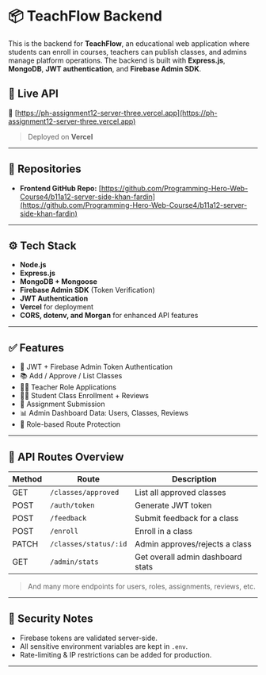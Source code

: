 # 📦 TeachFlow Backend

This is the backend for **TeachFlow**, an educational web application where students can enroll in courses, teachers can publish classes, and admins manage platform operations. The backend is built with **Express.js**, **MongoDB**, **JWT authentication**, and **Firebase Admin SDK**.

## 🚀 Live API

🔗 [https://ph-assignment12-server-three.vercel.app](https://ph-assignment12-server-three.vercel.app)

> Deployed on **Vercel**

---
## 📂 Repositories

- **Frontend GitHub Repo:** [https://github.com/Programming-Hero-Web-Course4/b11a12-server-side-khan-fardin](https://github.com/Programming-Hero-Web-Course4/b11a12-server-side-khan-fardin)

---

## ⚙️ Tech Stack

- **Node.js**
- **Express.js**
- **MongoDB + Mongoose**
- **Firebase Admin SDK** (Token Verification)
- **JWT Authentication**
- **Vercel** for deployment
- **CORS, dotenv, and Morgan** for enhanced API features

---

## ✅ Features

- 🔐 JWT + Firebase Admin Token Authentication
- 📚 Add / Approve / List Classes
- 🧑‍🏫 Teacher Role Applications
- 👨‍🎓 Student Class Enrollment + Reviews
- 📝 Assignment Submission
- 📊 Admin Dashboard Data: Users, Classes, Reviews
- 🚫 Role-based Route Protection

---

## 📮 API Routes Overview

| Method | Route                     | Description                         |
|--------|---------------------------|-------------------------------------|
| GET    | `/classes/approved`       | List all approved classes           |
| POST   | `/auth/token`             | Generate JWT token                  |
| POST   | `/feedback`               | Submit feedback for a class         |
| POST   | `/enroll`                 | Enroll in a class                   |
| PATCH  | `/classes/status/:id`     | Admin approves/rejects a class      |
| GET    | `/admin/stats`            | Get overall admin dashboard stats   |

> And many more endpoints for users, roles, assignments, reviews, etc.

---

## 🔐 Security Notes

- Firebase tokens are validated server-side.
- All sensitive environment variables are kept in `.env`.
- Rate-limiting & IP restrictions can be added for production.

---
